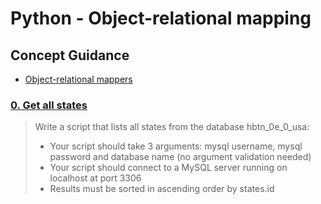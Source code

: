 # Python - Object-relational mapping
## Concept Guidance
* [Object-relational mappers](https://www.fullstackpython.com/object-relational-mappers-orms.html)
### [0. Get all states](./0-select_states.py)
> Write a script that lists all states from the database hbtn_0e_0_usa:
> * Your script should take 3 arguments: mysql username, mysql password and database name (no argument validation needed)
> * Your script should connect to a MySQL server running on localhost at port 3306
> * Results must be sorted in ascending order by states.id